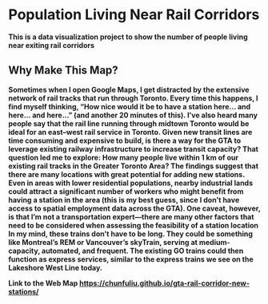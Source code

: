 # <b>Population Living Near Rail Corridors

This is a data visualization project to show the number of people living near exiting rail corridors <br>

## Why Make This Map?

Sometimes when I open Google Maps, I get distracted by the extensive network of rail tracks that run through Toronto. Every time this happens, I find myself thinking, “How nice would it be to have a station here… and here… and here…” (and another 20 minutes of this). I’ve also heard many people say that the rail line running through midtown Toronto would be ideal for an east–west rail service in Toronto. Given new transit lines are time consuming and expensive to build, is there a way for the GTA to leverage existing railway infrastructure to increase transit capacity? That question led me to explore: How many people live within 1 km of our existing rail tracks in the Greater Toronto Area? The findings suggest that there are many locations with great potential for adding new stations. Even in areas with lower residential populations, nearby industrial lands could attract a significant number of workers who might benefit from having a station in the area (this is my best guess, since I don’t have access to spatial employment data across the GTA). One caveat, however, is that I’m not a transportation expert—there are many other factors that need to be considered when assessing the feasibility of a station location  In my mind, these trains don’t have to be long. They could be something like Montreal’s REM or Vancouver’s skyTrain, serving at medium-capacity, automated, and frequent. The existing GO trains could then function as express services, similar to the express trains we see on the Lakeshore West Line today.



<strong>Link to the Web Map</strong>
https://chunfuliu.github.io/gta-rail-corridor-new-stations/